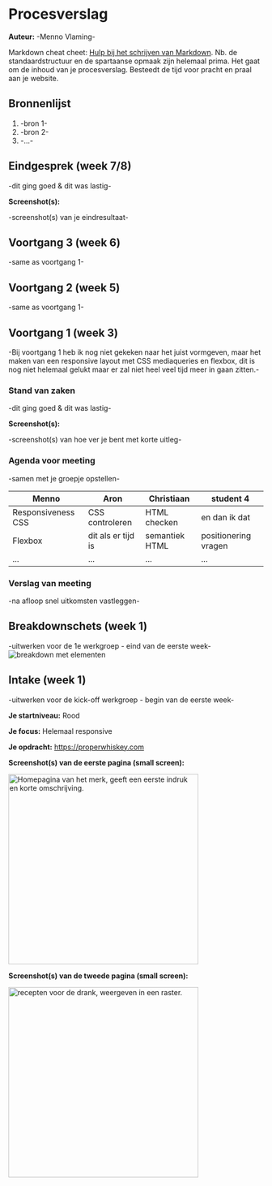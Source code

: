 # Procesverslag
**Auteur:** -Menno Vlaming-

Markdown cheat cheet: [Hulp bij het schrijven van Markdown](https://github.com/adam-p/markdown-here/wiki/Markdown-Cheatsheet). Nb. de standaardstructuur en de spartaanse opmaak zijn helemaal prima. Het gaat om de inhoud van je procesverslag. Besteedt de tijd voor pracht en praal aan je website.



## Bronnenlijst
1. -bron 1-
2. -bron 2-
3. -...-



## Eindgesprek (week 7/8)

-dit ging goed & dit was lastig-

**Screenshot(s):**

-screenshot(s) van je eindresultaat-



## Voortgang 3 (week 6)

-same as voortgang 1-



## Voortgang 2 (week 5)

-same as voortgang 1-



## Voortgang 1 (week 3)
-Bij voortgang 1 heb ik nog niet gekeken naar het juist vormgeven, maar het maken van een responsive layout met CSS mediaqueries en flexbox, dit is nog niet helemaal gelukt maar er zal niet heel veel tijd meer in gaan zitten.-

### Stand van zaken

-dit ging goed & dit was lastig-

**Screenshot(s):**

-screenshot(s) van hoe ver je bent met korte uitleg-

### Agenda voor meeting

-samen met je groepje opstellen-

| Menno      | Aron          | Christiaan    | student 4        |
| ---            | ---                | ---          | ---              |
| Responsiveness CSS  | CSS controleren             | HTML checken    | en dan ik dat    |
| Flexbox | dit als er tijd is | semantiek HTML | positionering vragen |
| ...            | ...                | ...          | ...              |

### Verslag van meeting

-na afloop snel uitkomsten vastleggen-



## Breakdownschets (week 1)

-uitwerken voor de 1e werkgroep - eind van de eerste week-
<img src="images/breakdown.svg" alt="breakdown met elementen">


## Intake (week 1)
-uitwerken voor de kick-off werkgroep - begin van de eerste week-

**Je startniveau:** Rood

**Je focus:** Helemaal responsive

**Je opdracht:** https://properwhiskey.com

**Screenshot(s) van de eerste pagina (small screen):**

<img src="images/proper_home.jpeg" width="375px" alt="Homepagina van het merk, geeft een eerste indruk en korte omschrijving.">

**Screenshot(s) van de tweede pagina (small screen):**

<img src="images/proper_recipes.jpeg" width="375px" alt="recepten voor de drank, weergeven in een raster.">
